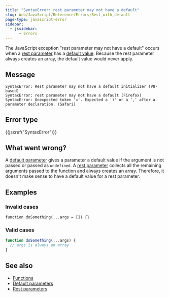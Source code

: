 ```yaml
---
title: "SyntaxError: rest parameter may not have a default"
slug: Web/JavaScript/Reference/Errors/Rest_with_default
page-type: javascript-error
sidebar:
  - jssidebar:
      - Errors
---
```


The JavaScript exception "rest parameter may not have a default" occurs when a [rest parameter](/en-US/docs/Web/JavaScript/Reference/Functions/rest_parameters) has a [default value](/en-US/docs/Web/JavaScript/Reference/Functions/Default_parameters). Because the rest parameter always creates an array, the default value would never apply.

## Message

```plain
SyntaxError: Rest parameter may not have a default initializer (V8-based)
SyntaxError: rest parameter may not have a default (Firefox)
SyntaxError: Unexpected token '='. Expected a ')' or a ',' after a parameter declaration. (Safari)
```

## Error type

{{jsxref("SyntaxError")}}

## What went wrong?

A [default parameter](/en-US/docs/Web/JavaScript/Reference/Functions/Default_parameters) gives a parameter a default value if the argument is not passed or passed as `undefined`. A [rest parameter](/en-US/docs/Web/JavaScript/Reference/Functions/rest_parameters) collects all the remaining arguments passed to the function and always creates an array. Therefore, it doesn't make sense to have a default value for a rest parameter.

## Examples

### Invalid cases

```js-nolint example-bad
function doSomething(...args = []) {}
```

### Valid cases

```js example-good
function doSomething(...args) {
  // args is always an array
}
```

## See also

- [Functions](/en-US/docs/Web/JavaScript/Reference/Functions)
- [Default parameters](/en-US/docs/Web/JavaScript/Reference/Functions/Default_parameters)
- [Rest parameters](/en-US/docs/Web/JavaScript/Reference/Functions/rest_parameters)
